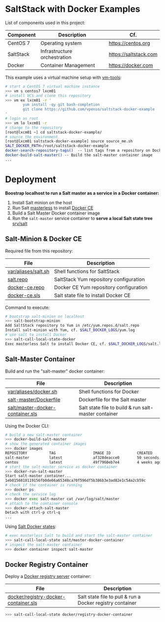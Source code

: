 # SaltStack with Docker Examples

List of components used in this project:

Component  | Description                   | Cf.
-----------|-------------------------------|-----------------------
CentOS 7   | Operating system              | <https://centos.org>
SaltStack  | Infrastructure orchestration  | <https://saltstack.com>
Docker     | Container Management          | <https://docker.com>

This example uses a virtual machine setup with [vm-tools][16]:

```bash
# start a CentOS 7 virtual machine instance
>>> vm s centos7 lxcm01
# install VCS and clone this repository
>>> vm ex lxcm01 -r '
        yum install -qy git bash-completion
        git clone https://github.com/vpenso/saltstack-docker-example
'
# login as root
>>> vm lo lxcm01 -r
# change to the repository
[root@lxcm01 ~] cd saltstack-docker-example/
# source the environment
[root@lxcm01 saltstack-docker-example] source source_me.sh 
SALT_DOCKER_PATH=/root/saltstack-docker-example
docker-search-repository-tags()  -- list tags from a repository on DockerHub
docker-build-salt-master() -- Build the salt-master container image
...
```

# Deployment

**Boostrap localhost to run a Salt master as a service in a Docker container:**

1. Install Salt minion on the host
2. Run Salt [masterless][04] to install [Docker CE][05]
3. Build a Salt Master Docker container image
4. Run the `salt-master` service container to **serve a local Salt state tree** [srv/salt](srv/salt)

## Salt-Minion & Docker CE

Required file from this repository:

File                             | Description
---------------------------------|-----------------------------------------
[var/aliases/salt.sh][09]        | Shell functions for SaltStack
[salt.repo][08]                  | SaltStack Yum repository configuration
[docker-ce.repo][07]             | Docker CE Yum repository configuration
[docker-ce.sls][06]              | Salt state file to install Docker CE

Command to execute:

```bash
# bootstrap salt-minion on localhost
>>> salt-bootstrap-minion
Add SaltStack repository to Yum in /etc/yum.repos.d/salt.repo
Install salt-minion with Yum, cf. $SALT_DOCKER_LOGS/yum.log
# use salt to install Docker
>>> salt-call-local-state-docker 
Exec masterless Salt to install Docker CE, cf. $SALT_DOCKER_LOGS/salt.log
```

## Salt-Master Container 

Build and run the "salt-master" docker container:

File                                    | Description
----------------------------------------|-----------------------------------------
[var/aliases/docker.sh][11]             | Shell functions for Docker
[salt-master/Dockerfile][10]            | Dockerfile for the Salt master
[salt/master-docker-container.sls][12]  | Salt state file to build & run salt-master container

Using the Docker CLI:

```bash
# build a new salt-master container
>>> docker-build-salt-master
# show the generated container images
>>> docker images
REPOSITORY          TAG                 IMAGE ID            CREATED             SIZE
salt-master         latest              af328deacce0        50 seconds ago      482MB
centos              latest              49f7960eb7e4        4 weeks ago         200MB
# start the salt-master service as docker container
>>> docker-run-salt-master
Start salt-master container...
1eb0156818119156fb0de66a65348ca70f596df5b386b3e3ad82e1c54a2cb59c
# check if the container is running
>>> docker ps
# check the service log
>>> docker exec salt-master cat /var/log/salt/master
# attach to the container console
>>> docker-attach-salt-master
Detach with ctrl-p ctrl-q
...
```

Using [Salt Docker states][13]:

```bash
# exec masterless Salt to build and start the salt-master container
>>> salt-call-local-state salt/master-docker-container
# inspect the salt-master container
>>> docker container inspect salt-master
```

## Docker Registry Container

Deploy a [Docker registry server][14] container:


File                                       | Description
-------------------------------------------|-----------------------------------------
[docker/registry-docker-container.sls][15] | Salt state file to pull & run a Docker registry container

```bash
>>> salt-call-local-state docker/registry-docker-container
```


[00]: source_me.sh
[01]: https://docs.docker.com/engine/reference/builder/ "Dockerfile reference"
[02]: var/aliases/
[03]: https://saltstack.com
[04]: https://docs.saltstack.com/en/latest/topics/tutorials/quickstart.html
[05]: https://docs.docker.com/install/
[06]: srv/salt/docker/docker-ce.sls
[07]: srv/salt/docker/docker-ce.repo
[08]: etc/yum.repos.d/salt.repo
[09]: var/aliases/salt.sh
[10]: var/dockerfiles/salt-master
[11]: var/aliases/docker.sh
[12]: srv/salt/salt/master-docker-container.sls
[13]: https://docs.saltstack.com/en/latest/ref/states/all/salt.states.docker.html
[14]: https://docs.docker.com/registry/deploying/
[15]: srv/salt/docker/registry-docker-container.sls
[16]: https://github.com/vpenso/vm-tools
